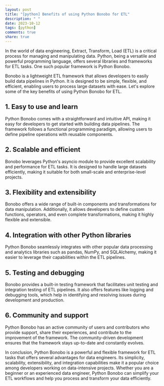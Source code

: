 ```yaml
---
layout: post
title: "[python] Benefits of using Python Bonobo for ETL"
description: " "
date: 2023-10-12
tags: [python]
comments: true
share: true
---
```


In the world of data engineering, Extract, Transform, Load (ETL) is a critical process for managing and manipulating data. Python, being a versatile and powerful programming language, offers several libraries and frameworks for ETL tasks. One such popular framework is Python Bonobo.

Bonobo is a lightweight ETL framework that allows developers to easily build data pipelines in Python. It is designed to be simple, flexible, and efficient, enabling users to process large datasets with ease. Let's explore some of the key benefits of using Python Bonobo for ETL.

## 1. Easy to use and learn

Python Bonobo comes with a straightforward and intuitive API, making it easy for developers to get started with building data pipelines. The framework follows a functional programming paradigm, allowing users to define pipeline operations with reusable components.

## 2. Scalable and efficient

Bonobo leverages Python's asyncio module to provide excellent scalability and performance for ETL tasks. It is designed to handle large datasets efficiently, making it suitable for both small-scale and enterprise-level projects.

## 3. Flexibility and extensibility

Bonobo offers a wide range of built-in components and transformations for data manipulation. Additionally, it allows developers to define custom functions, operators, and even complete transformations, making it highly flexible and extensible.

## 4. Integration with other Python libraries

Python Bonobo seamlessly integrates with other popular data processing and analytics libraries such as pandas, NumPy, and SQLAlchemy, making it easier to leverage their capabilities within the ETL pipelines.

## 5. Testing and debugging

Bonobo provides a built-in testing framework that facilitates unit testing and integration testing of ETL pipelines. It also offers features like logging and debugging tools, which help in identifying and resolving issues during development and production.

## 6. Community and support

Python Bonobo has an active community of users and contributors who provide support, share their experiences, and contribute to the improvement of the framework. The community-driven development ensures that the framework stays up-to-date and constantly evolves.

In conclusion, Python Bonobo is a powerful and flexible framework for ETL tasks that offers several advantages for data engineers. Its simplicity, scalability, extensibility, and integration capabilities make it a popular choice among developers working on data-intensive projects. Whether you are a beginner or an experienced data engineer, Python Bonobo can simplify your ETL workflows and help you process and transform your data efficiently.